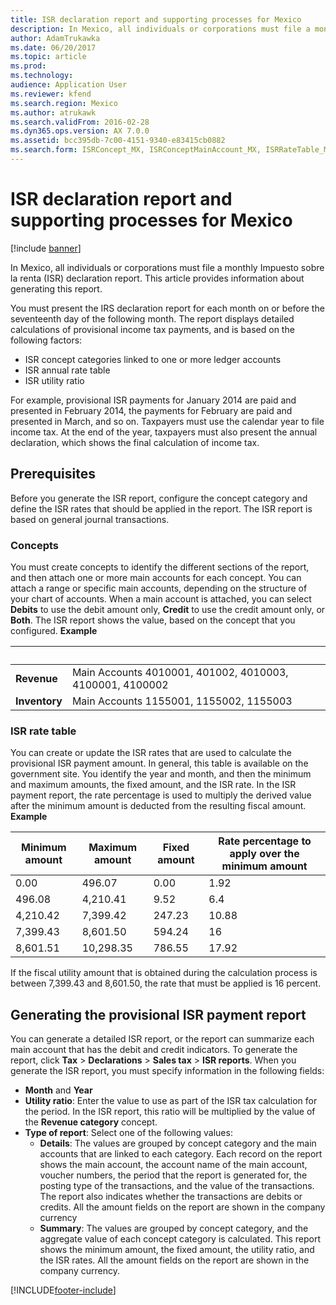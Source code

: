 ```yaml
---
title: ISR declaration report and supporting processes for Mexico
description: In Mexico, all individuals or corporations must file a monthly Impuesto sobre la renta (ISR) declaration report. This article provides information about generating this report.
author: AdamTrukawka
ms.date: 06/20/2017
ms.topic: article
ms.prod: 
ms.technology: 
audience: Application User
ms.reviewer: kfend
ms.search.region: Mexico
ms.author: atrukawk
ms.search.validFrom: 2016-02-28
ms.dyn365.ops.version: AX 7.0.0
ms.assetid: bcc395db-7c00-4151-9340-e83415cb0882
ms.search.form: ISRConcept_MX, ISRConceptMainAccount_MX, ISRRateTable_MX
---
```


# ISR declaration report and supporting processes for Mexico

[!include [banner](../../includes/banner.md)]

In Mexico, all individuals or corporations must file a monthly Impuesto sobre la renta (ISR) declaration report. This article provides information about generating this report.

You must present the IRS declaration report for each month on or before the seventeenth day of the following month. The report displays detailed calculations of provisional income tax payments, and is based on the following factors:

-   ISR concept categories linked to one or more ledger accounts
-   ISR annual rate table
-   ISR utility ratio

For example, provisional ISR payments for January 2014 are paid and presented in February 2014, the payments for February are paid and presented in March, and so on. Taxpayers must use the calendar year to file income tax. At the end of the year, taxpayers must also present the annual declaration, which shows the final calculation of income tax.

## Prerequisites
Before you generate the ISR report, configure the concept category and define the ISR rates that should be applied in the report. The ISR report is based on general journal transactions.

### Concepts

You must create concepts to identify the different sections of the report, and then attach one or more main accounts for each concept. You can attach a range or specific main accounts, depending on the structure of your chart of accounts. When a main account is attached, you can select **Debits** to use the debit amount only, **Credit** to use the credit amount only, or **Both**. The ISR report shows the value, based on the concept that you configured. **Example**

| &nbsp;        | &nbsp;                                                   |
|---------------|----------------------------------------------------------|
| **Revenue**   | Main Accounts 4010001, 401002, 4010003, 4100001, 4100002 |
| **Inventory** | Main Accounts 1155001, 1155002, 1155003                  |

### ISR rate table

You can create or update the ISR rates that are used to calculate the provisional ISR payment amount. In general, this table is available on the government site. You identify the year and month, and then the minimum and maximum amounts, the fixed amount, and the ISR rate. In the ISR payment report, the rate percentage is used to multiply the derived value after the minimum amount is deducted from the resulting fiscal amount. **Example**

| Minimum amount | Maximum amount | Fixed amount | Rate percentage to apply over the minimum amount |
|----------------|----------------|--------------|--------------------------------------------------|
| 0.00           | 496.07         | 0.00         | 1.92                                             |
| 496.08         | 4,210.41       | 9.52         | 6.4                                              |
| 4,210.42       | 7,399.42       | 247.23       | 10.88                                            |
| 7,399.43       | 8,601.50       | 594.24       | 16                                               |
| 8,601.51       | 10,298.35      | 786.55       | 17.92                                            |

If the fiscal utility amount that is obtained during the calculation process is between 7,399.43 and 8,601.50, the rate that must be applied is 16 percent.

## Generating the provisional ISR payment report
You can generate a detailed ISR report, or the report can summarize each main account that has the debit and credit indicators. To generate the report, click **Tax** &gt; **Declarations** &gt; **Sales tax** &gt; **ISR reports**. When you generate the ISR report, you must specify information in the following fields:

-   **Month** and **Year**
-   **Utility ratio**: Enter the value to use as part of the ISR tax calculation for the period. In the ISR report, this ratio will be multiplied by the value of the **Revenue category** concept.
-   **Type of report**: Select one of the following values:
    -   **Details**: The values are grouped by concept category and the main accounts that are linked to each category. Each record on the report shows the main account, the account name of the main account, voucher numbers, the period that the report is generated for, the posting type of the transactions, and the value of the transactions. The report also indicates whether the transactions are debits or credits. All the amount fields on the report are shown in the company currency
    -   **Summary**: The values are grouped by concept category, and the aggregate value of each concept category is calculated. This report shows the minimum amount, the fixed amount, the utility ratio, and the ISR rates. All the amount fields on the report are shown in the company currency.






[!INCLUDE[footer-include](../../../includes/footer-banner.md)]
